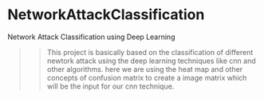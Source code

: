 # NetworkAttackClassification
Network Attack Classification using Deep Learning 
>> This project is basically based on the classification of different newtork attack using the deep learning techniques like cnn and other algorithms.
>> here we are using the heat map and other concepts of confusion matrix to create a image matrix which will be the input for our cnn technique.
